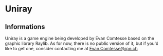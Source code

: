 # Uniray



## Informations

Uniray is a game engine being developed by Evan Comtesse based on the graphic library Raylib. As for now, there is no public version of it, but if you'd like to get one, consider contacting me at Evan.Comtesse@rpn.ch
